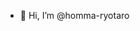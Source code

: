 - 👋 Hi, I’m @homma-ryotaro

<!---
homma-ryotaro/homma-ryotaro is a ✨ special ✨ repository because its `README.md` (this file) appears on your GitHub profile.
You can click the Preview link to take a look at your changes.
--->
